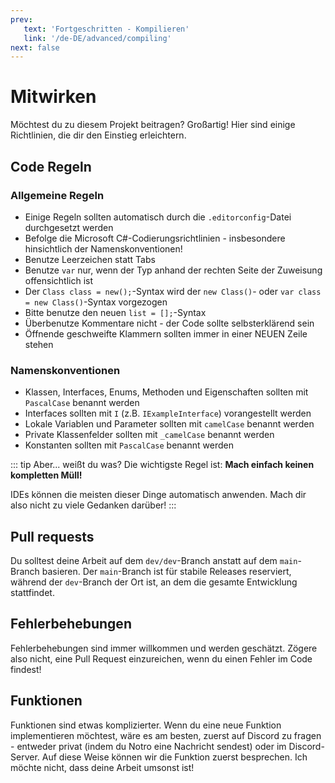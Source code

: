 ```yaml
---
prev:
   text: 'Fortgeschritten - Kompilieren'
   link: '/de-DE/advanced/compiling'
next: false
---
```



# Mitwirken

Möchtest du zu diesem Projekt beitragen? Großartig! Hier sind einige Richtlinien, die dir den Einstieg erleichtern.

## Code Regeln

### Allgemeine Regeln

- Einige Regeln sollten automatisch durch die `.editorconfig`-Datei durchgesetzt werden
- Befolge die Microsoft C#-Codierungsrichtlinien - insbesondere hinsichtlich der Namenskonventionen!
- Benutze Leerzeichen statt Tabs
- Benutze `var` nur, wenn der Typ anhand der rechten Seite der Zuweisung offensichtlich ist
- Der `Class class = new();`-Syntax wird der `new Class()`- oder `var class = new Class()`-Syntax vorgezogen
- Bitte benutze den neuen `list = [];`-Syntax
- Überbenutze Kommentare nicht - der Code sollte selbsterklärend sein
- Öffnende geschweifte Klammern sollten immer in einer NEUEN Zeile stehen

### Namenskonventionen

- Klassen, Interfaces, Enums, Methoden und Eigenschaften sollten mit `PascalCase` benannt werden
- Interfaces sollten mit `I` (z.B. `IExampleInterface`) vorangestellt werden
- Lokale Variablen und Parameter sollten mit `camelCase` benannt werden
- Private Klassenfelder sollten mit `_camelCase` benannt werden
- Konstanten sollten mit `PascalCase` benannt werden

::: tip
Aber... weißt du was? Die wichtigste Regel ist: **Mach einfach keinen kompletten Müll!**

IDEs können die meisten dieser Dinge automatisch anwenden. Mach dir also nicht zu viele Gedanken darüber!
:::

## Pull requests

Du solltest deine Arbeit auf dem `dev/dev`-Branch anstatt auf dem `main`-Branch basieren. Der `main`-Branch ist für stabile Releases reserviert, während der `dev`-Branch der Ort ist, an dem die gesamte Entwicklung stattfindet.

## Fehlerbehebungen

Fehlerbehebungen sind immer willkommen und werden geschätzt. Zögere also nicht, eine Pull Request einzureichen, wenn du einen Fehler im Code findest!

## Funktionen

Funktionen sind etwas komplizierter. Wenn du eine neue Funktion implementieren möchtest, wäre es am besten, zuerst auf Discord zu fragen - entweder privat (indem du Notro eine Nachricht sendest) oder im Discord-Server.
Auf diese Weise können wir die Funktion zuerst besprechen. Ich möchte nicht, dass deine Arbeit umsonst ist!

